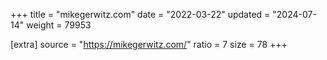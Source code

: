 +++
title = "mikegerwitz.com"
date = "2022-03-22"
updated = "2024-07-14"
weight = 79953

[extra]
source = "https://mikegerwitz.com/"
ratio = 7
size = 78
+++
